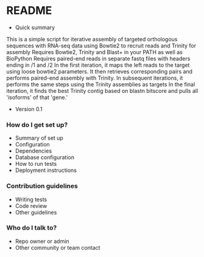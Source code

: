 # README #

* Quick summary

This is a simple script for iterative assembly of targeted orthologous sequences with RNA-seq data using Bowtie2 to recruit reads and Trinity for assembly
Requires Bowtie2, Trinity and Blast+ in your PATH as well as BioPython
Requires paired-end reads in separate fastq files with headers ending in /1 and /2
In the first iteration, it maps the left reads to the target using loose bowtie2 parameters. It then retrieves corresponding pairs and performs paired-end assembly with Trinity.
In subsequent iterations, it performs the same steps using the Trinity assemblies as targets
In the final iteration, it finds the best Trinity contig based on blastn bitscore and pulls all 'isoforms' of that 'gene.'


* Version 0.1

### How do I get set up? ###

* Summary of set up
* Configuration
* Dependencies
* Database configuration
* How to run tests
* Deployment instructions

### Contribution guidelines ###

* Writing tests
* Code review
* Other guidelines

### Who do I talk to? ###

* Repo owner or admin
* Other community or team contact